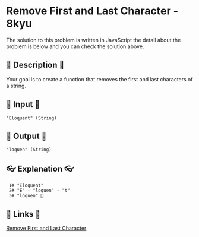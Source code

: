 # Remove First and Last Character - 8kyu

The solution to this problem is written in JavaScript the detail about the problem is below and you can check the solution above.

## 💬 Description 💬

Your goal is to create a function that removes the first and last characters of a string.

## 🥚 Input 🥚

```
"Eloquent" (String)
```

## 🐣 Output 🐣

```
"loquen" (String)
```

## 👓 Explanation 👓

```
 1# "Eloquent"
 2# "E" - "loquen" - "t"
 3# "loquen" 🎉
```

## 🔗 Links 🔗

[Remove First and Last Character](https://www.codewars.com/kata/56bc28ad5bdaeb48760009b0)

